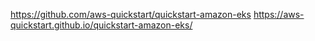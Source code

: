 https://github.com/aws-quickstart/quickstart-amazon-eks
https://aws-quickstart.github.io/quickstart-amazon-eks/